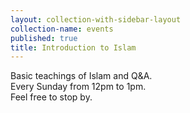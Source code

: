 ```yaml
---
layout: collection-with-sidebar-layout
collection-name: events
published: true
title: Introduction to Islam
---
```

Basic teachings of Islam and Q&A.  
Every Sunday from 12pm to 1pm.  
Feel free to stop by.
